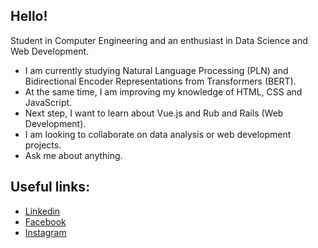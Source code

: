 ## Hello!

Student in Computer Engineering and an enthusiast in Data Science and Web Development.

-  I am currently studying Natural Language Processing (PLN) and Bidirectional Encoder Representations from Transformers (BERT).
-  At the same time, I am improving my knowledge of HTML, CSS and JavaScript.
-  Next step, I want to learn about Vue.js and Rub and Rails (Web Development).
-  I am looking to collaborate on data analysis or web development projects.
-  Ask me about anything.

## Useful links: 
* [Linkedin](https://www.linkedin.com/in/mateusbrugnaroto) <br>
* [Facebook](https://www.facebook.com/mateus.brugnaroto) <br>
* [Instagram](https://www.instagram.com/brugnaroto_mateus/)
<!--
**MBrugnaroto/MBrugnaroto** is a ✨ _special_ ✨ repository because its `README.md` (this file) appears on your GitHub profile.

Here are some ideas to get you started:

- 🔭 I’m currently working on ...
- 🌱 I’m currently learning ...
- 👯 I’m looking to collaborate on ...
- 🤔 I’m looking for help with ...
- 💬 Ask me about ...
- 📫 How to reach me: ...
- 😄 Pronouns: ...
- ⚡ Fun fact: ...
-->
